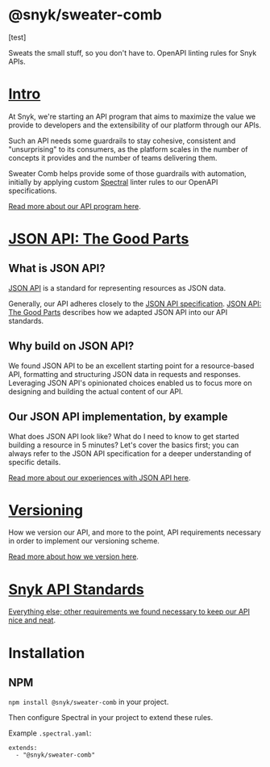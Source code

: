 # @snyk/sweater-comb

[test]

Sweats the small stuff, so you don't have to. OpenAPI linting rules for Snyk APIs.

# [Intro](docs/intro.md)

At Snyk, we're starting an API program that aims to maximize the value we provide to developers and the extensibility of our platform through our APIs. 

Such an API needs some guardrails to stay cohesive, consistent and "unsurprising" to its consumers, as the platform scales in the number of concepts it provides and the number of teams delivering them.

Sweater Comb helps provide some of those guardrails with automation, initially by applying custom [Spectral](https://stoplight.io/open-source/spectral/) linter rules to our OpenAPI specifications.

[Read more about our API program here](docs/intro.md).

# [JSON API: The Good Parts](docs/jsonapi.md)

## What is JSON API?

[JSON API](https://jsonapi.org/) is a standard for representing resources as JSON data.

Generally, our API adheres closely to the [JSON API specification](https://jsonapi.org/format/). [JSON API: The Good Parts](docs/jsonapi.md) describes how we adapted JSON API into our API standards.

## Why build on JSON API?

We found JSON API to be an excellent starting point for a resource-based API, formatting and structuring JSON data in requests and responses. Leveraging JSON API's opinionated choices enabled us to focus more on designing and building the actual content of our API.

## Our JSON API implementation, by example

What does JSON API look like? What do I need to know to get started building a resource in 5 minutes? Let's cover the basics first; you can always refer to the JSON API specification for a deeper understanding of specific details.

[Read more about our experiences with JSON API here](docs/jsonapi.md).

# [Versioning](docs/version.md)

How we version our API, and more to the point, API requirements necessary in order to implement our versioning scheme.

[Read more about how we version here](docs/version.md).

# [Snyk API Standards](docs/standards.md)

[Everything else; other requirements we found necessary to keep our API nice and neat](docs/standards.md).

# Installation

## NPM

`npm install @snyk/sweater-comb` in your project.

Then configure Spectral in your project to extend these rules.

Example `.spectral.yaml`:

```
extends:
  - "@snyk/sweater-comb"
```
